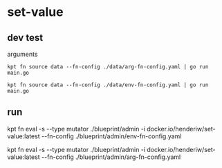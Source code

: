 # set-value
 
## dev test

arguments

```
kpt fn source data --fn-config ./data/arg-fn-config.yaml | go run main.go
```


```
kpt fn source data --fn-config ./data/env-fn-config.yaml | go run main.go
```

## run

kpt fn eval -s --type mutator ./blueprint/admin  -i docker.io/henderiw/set-value:latest --fn-config ./blueprint/admin/env-fn-config.yaml

kpt fn eval -s --type mutator ./blueprint/admin  -i docker.io/henderiw/set-value:latest --fn-config ./blueprint/admin/arg-fn-config.yaml